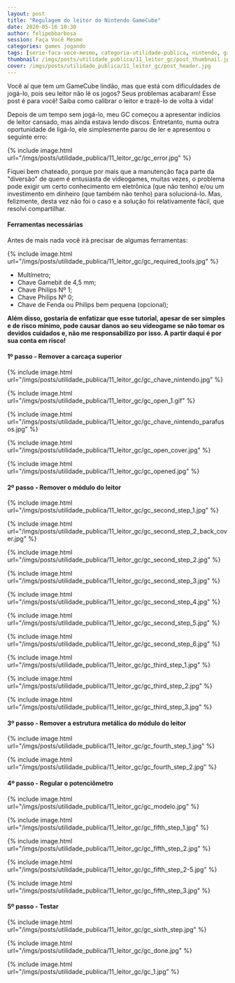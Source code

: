 ```yaml
---
layout: post
title: "Regulagem do leitor do Nintendo GameCube"
date: 2020-05-16 10:30
author: felipebbarbosa
session: Faça Você Mesmo
categories: games jogando
tags: [serie-faca-voce-mesmo, categoria-utilidade-publica, nintendo, game-cube]
thumbnail: /imgs/posts/utilidade_publica/11_leitor_gc/post_thumbnail.jpg
cover: /imgs/posts/utilidade_publica/11_leitor_gc/post_header.jpg
---
```


Você aí que tem um GameCube lindão, mas que está com dificuldades de jogá-lo, pois seu leitor não lê os jogos? Seus problemas acabaram! Esse post é para você! Saiba como calibrar o leitor e trazê-lo de volta à vida!

<!--more-->

Depois de um tempo sem jogá-lo, meu GC começou a apresentar indícios de leitor cansado, mas ainda estava lendo discos. Entretanto, numa outra oportunidade de ligá-lo, ele simplesmente parou de ler e apresentou o seguinte erro:

{% include image.html url="/imgs/posts/utilidade_publica/11_leitor_gc/gc_error.jpg" %}

Fiquei bem chateado, porque por mais que a manutenção faça parte da "diversão" de quem é entusiasta de videogames, muitas vezes, o problema pode exigir um certo conhecimento em eletrônica (que não tenho) e/ou um investimento em dinheiro (que também não tenho) para solucioná-lo. Mas, felizmente, desta vez não foi o caso e a solução foi relativamente fácil, que resolvi compartilhar.

#### Ferramentas necessárias

Antes de mais nada você irá precisar de algumas ferramentas:

{% include image.html url="/imgs/posts/utilidade_publica/11_leitor_gc/gc_required_tools.jpg" %}

- Multímetro;
- Chave Gamebit de 4,5 mm;
- Chave Philips Nº 1;
- Chave Philips Nº 0;
- Chave de Fenda ou Philips bem pequena (opcional);

**Além disso, gostaria de enfatizar que esse tutorial, apesar de ser simples e de risco mínimo, pode causar danos ao seu videogame se não tomar os devidos cuidados e, não me responsabilizo por isso. A partir daqui é por sua conta em risco!**

#### 1º passo - Remover a carcaça superior

{% include image.html url="/imgs/posts/utilidade_publica/11_leitor_gc/gc_chave_nintendo.jpg" %}

{% include image.html url="/imgs/posts/utilidade_publica/11_leitor_gc/gc_open_1.gif" %}

{% include image.html url="/imgs/posts/utilidade_publica/11_leitor_gc/gc_chave_nintendo_parafusos.jpg" %}

{% include image.html url="/imgs/posts/utilidade_publica/11_leitor_gc/gc_open_cover.jpg" %}

{% include image.html url="/imgs/posts/utilidade_publica/11_leitor_gc/gc_opened.jpg" %}

#### 2º passo - Remover o módulo do leitor

{% include image.html url="/imgs/posts/utilidade_publica/11_leitor_gc/gc_second_step_1.jpg" %}

{% include image.html url="/imgs/posts/utilidade_publica/11_leitor_gc/gc_second_step_2_back_cover.jpg" %}

{% include image.html url="/imgs/posts/utilidade_publica/11_leitor_gc/gc_second_step_2.jpg" %}

{% include image.html url="/imgs/posts/utilidade_publica/11_leitor_gc/gc_second_step_3.jpg" %}

{% include image.html url="/imgs/posts/utilidade_publica/11_leitor_gc/gc_second_step_4.jpg" %}

{% include image.html url="/imgs/posts/utilidade_publica/11_leitor_gc/gc_second_step_5.jpg" %}

{% include image.html url="/imgs/posts/utilidade_publica/11_leitor_gc/gc_second_step_6.jpg" %}

{% include image.html url="/imgs/posts/utilidade_publica/11_leitor_gc/gc_third_step_1.jpg" %}

{% include image.html url="/imgs/posts/utilidade_publica/11_leitor_gc/gc_third_step_2.jpg" %}

{% include image.html url="/imgs/posts/utilidade_publica/11_leitor_gc/gc_third_step_3.jpg" %}

#### 3º passo - Remover a estrutura metálica do módulo do leitor

{% include image.html url="/imgs/posts/utilidade_publica/11_leitor_gc/gc_fourth_step_1.jpg" %}

{% include image.html url="/imgs/posts/utilidade_publica/11_leitor_gc/gc_fourth_step_2.jpg" %}

#### 4º passo - Regular o potenciômetro

{% include image.html url="/imgs/posts/utilidade_publica/11_leitor_gc/gc_modelo.jpg" %}

{% include image.html url="/imgs/posts/utilidade_publica/11_leitor_gc/gc_fifth_step_1.jpg" %}

{% include image.html url="/imgs/posts/utilidade_publica/11_leitor_gc/gc_fifth_step_2.jpg" %}

{% include image.html url="/imgs/posts/utilidade_publica/11_leitor_gc/gc_fifth_step_2-5.jpg" %}

{% include image.html url="/imgs/posts/utilidade_publica/11_leitor_gc/gc_fifth_step_3.jpg" %}

#### 5º passo - Testar

{% include image.html url="/imgs/posts/utilidade_publica/11_leitor_gc/gc_sixth_step.jpg" %}

{% include image.html url="/imgs/posts/utilidade_publica/11_leitor_gc/gc_done.jpg" %}

{% include image.html url="/imgs/posts/utilidade_publica/11_leitor_gc/gc_1.jpg" %}
